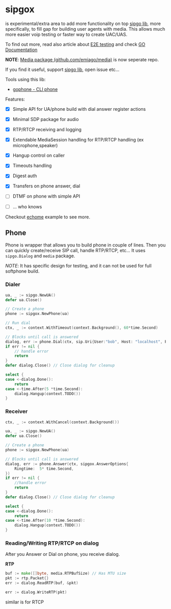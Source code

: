# sipgox

is experimental/extra area to add more functionality on top [sipgo lib](https://github.com/emiago/sipgo), more specifically, to fill gap for building user agents with media. This allows much more easier voip testing or faster way to create UAC/UAS.

To find out more, read also article about [E2E testing](https://github.com/emiago/sipgo/wiki/E2E-testing) and check [GO Documentation](https://pkg.go.dev/github.com/barkingdog-ai/sipgox)

**NOTE**: [Media package (github.com/emiago/media)](https://github.com/emiago/media) is now seperate repo.

If you find it useful, support [sipgo lib](https://github.com/emiago/sipgo), open issue etc...

Tools using this lib:
- [gophone - CLI phone](https://github.com/emiago/gophone)

Features:
- [x] Simple API for UA/phone build with dial answer register actions
- [x] Minimal SDP package for audio
- [x] RTP/RTCP receiving and logging
- [x] Extendable MediaSession handling for RTP/RTCP handling (ex microphone,speaker)
- [x] Hangup control on caller
- [x] Timeouts handling
- [x] Digest auth
- [x] Transfers on phone answer, dial
- [ ] DTMF on phone with simple API
- [ ] ... who knows



Checkout [echome](/echome/) example to see more. 


## Phone

Phone is wrapper that allows you to build phone in couple of lines. 
Then you can quickly create/receive SIP call, handle RTP/RTCP, etc... 
It uses `sipgo.Dialog` and `media` package.

*NOTE*: It has specific design for testing, and it can not be used for full softphone build.

### Dialer

```go
ua, _ := sipgo.NewUA()
defer ua.Close()

// Create a phone
phone := sipgox.NewPhone(ua) 

// Run dial
ctx, _ := context.WithTimeout(context.Background(), 60*time.Second)

// Blocks until call is answered
dialog, err := phone.Dial(ctx, sip.Uri{User:"bob", Host: "localhost", Port:5060}, sipgox.DialOptions{})
if err != nil {
    // handle error
    return
}
defer dialog.Close() // Close dialog for cleanup

select {
case <-dialog.Done():
    return
case <-time.After(5 *time.Second):
    dialog.Hangup(context.TODO())
}
```

### Receiver

```go
ctx, _ := context.WithCancel(context.Background())

ua, _ := sipgo.NewUA()
defer ua.Close()

// Create a phone
phone := sipgox.NewPhone(ua)

// Blocks until call is answered
dialog, err := phone.Answer(ctx, sipgox.AnswerOptions{
    Ringtime:  5* time.Second,
})
if err != nil {
    //handle error
    return
}
defer dialog.Close() // Close dialog for cleanup

select {
case <-dialog.Done():
    return
case <-time.After(10 *time.Second):
    dialog.Hangup(context.TODO())
}
```

### Reading/Writing RTP/RTCP on dialog

After you Answer or Dial on phone, you receive dialog.

**RTP**
```go
buf := make([]byte, media.RTPBufSize) // Has MTU size
pkt := rtp.Packet{}
err := dialog.ReadRTP(buf, &pkt)

err := dialog.WriteRTP(pkt)

```

similar is for RTCP
